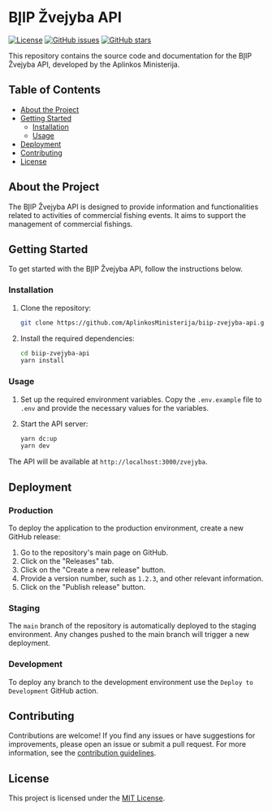 # BĮIP Žvejyba API

[![License](https://img.shields.io/github/license/AplinkosMinisterija/biip-zvejyba-api)](https://github.com/AplinkosMinisterija/biip-zvejyba-api/blob/main/LICENSE)
[![GitHub issues](https://img.shields.io/github/issues/AplinkosMinisterija/biip-zvejyba-api)](https://github.com/AplinkosMinisterija/biip-zvejyba-api/issues)
[![GitHub stars](https://img.shields.io/github/stars/AplinkosMinisterija/biip-zvejyba-api)](https://github.com/AplinkosMinisterija/biip-zvejyba-api/stargazers)

This repository contains the source code and documentation for the BĮIP Žvejyba API, developed by the Aplinkos
Ministerija.

## Table of Contents

- [About the Project](#about-the-project)
- [Getting Started](#getting-started)
  - [Installation](#installation)
  - [Usage](#usage)
- [Deployment](#deployment)
- [Contributing](#contributing)
- [License](#license)

## About the Project

The BĮIP Žvejyba API is designed to provide information and functionalities related to activities of commercial fishing
events. It aims to support the management of commercial fishings.

## Getting Started

To get started with the BĮIP Žvejyba API, follow the instructions below.

### Installation

1. Clone the repository:

   ```bash
   git clone https://github.com/AplinkosMinisterija/biip-zvejyba-api.git
   ```

2. Install the required dependencies:

   ```bash
   cd biip-zvejyba-api
   yarn install
   ```

### Usage

1. Set up the required environment variables. Copy the `.env.example` file to `.env` and provide the necessary values
   for the variables.

2. Start the API server:

   ```bash
   yarn dc:up
   yarn dev
   ```

The API will be available at `http://localhost:3000/zvejyba`.

## Deployment

### Production

To deploy the application to the production environment, create a new GitHub release:

1. Go to the repository's main page on GitHub.
2. Click on the "Releases" tab.
3. Click on the "Create a new release" button.
4. Provide a version number, such as `1.2.3`, and other relevant information.
5. Click on the "Publish release" button.

### Staging

The `main` branch of the repository is automatically deployed to the staging environment. Any changes pushed to the main
branch will trigger a new deployment.

### Development

To deploy any branch to the development environment use the `Deploy to Development` GitHub action.

## Contributing

Contributions are welcome! If you find any issues or have suggestions for improvements, please open an issue or submit a
pull request. For more information, see
the [contribution guidelines](https://github.com/AplinkosMinisterija/.github/blob/main/CONTRIBUTING.md).

## License

This project is licensed under the [MIT License](./LICENSE).

